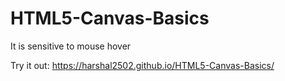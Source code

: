 <h1>HTML5-Canvas-Basics </h1>

It is sensitive to mouse hover

Try it out: https://harshal2502.github.io/HTML5-Canvas-Basics/
